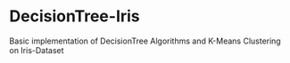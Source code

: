 # DecisionTree-Iris

Basic implementation of DecisionTree Algorithms and K-Means Clustering on Iris-Dataset
